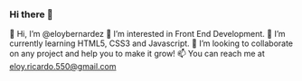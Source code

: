 ### Hi there 👋

👋 Hi, I’m @eloybernardez
👀 I’m interested in Front End Development.
🌱 I’m currently learning HTML5, CSS3 and Javascript.
💞️ I’m looking to collaborate on any project and help you to make it grow!
📫 You can reach me at eloy.ricardo.550@gmail.com
